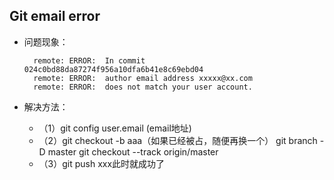 ## Git email error

* 问题现象：

		remote: ERROR:  In commit 024c0bd88da87274f956a10dfa6b41e8c69ebd04
		remote: ERROR:  author email address xxxxx@xx.com
		remote: ERROR:  does not match your user account.

* 解决方法：

  * （1）git  config user.email (email地址)
  * （2）git checkout -b aaa（如果已经被占，随便再换一个）
           git branch -D master
           git checkout --track origin/master
  * （3）git push xxx此时就成功了


